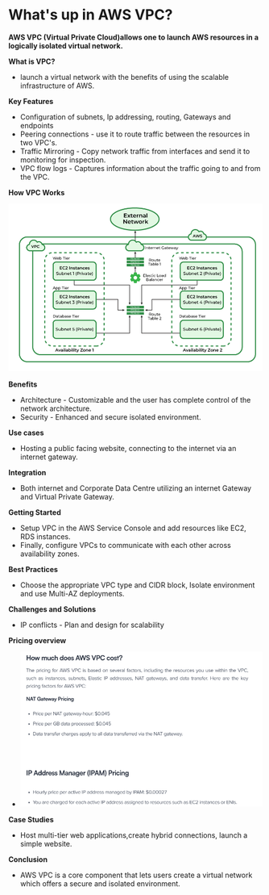 # What's up in AWS VPC?

**AWS VPC (Virtual Private Cloud)allows one to launch AWS resources in a logically isolated virtual network.**

**What is VPC?**
-  launch a virtual network with the benefits of using the scalable infrastructure of AWS.

**Key Features**
-   Configuration of subnets, Ip addressing, routing, Gateways and endpoints
-   Peering connections - use it to route traffic between the resources in two VPC's.
-   Traffic Mirroring - Copy network traffic from interfaces and send it to monitoring for inspection.
-   VPC flow logs - Captures information about the traffic going to and from the VPC.

**How VPC Works**

![screenshot](/Ninjas/Masterclass-05Norvic/Day%2004/Assets/HowVPCWorks.png)

**Benefits**
-   Architecture - Customizable and the user has complete control of the network architecture.
-   Security - Enhanced and secure isolated environment.

**Use cases**
-   Hosting a public facing website, connecting to the internet via an internet gateway.

**Integration**
-   Both internet and Corporate Data Centre utilizing an internet Gateway and Virtual Private Gateway.

**Getting Started**
-   Setup VPC in the AWS Service Console and add resources like EC2, RDS instances.
-   Finally, configure VPCs to communicate with each other across availability zones.

**Best Practices**
-   Choose the appropriate VPC type and CIDR block, Isolate environment and use Multi-AZ deployments.

**Challenges and Solutions**
-   IP conflicts - Plan and design for scalability

**Pricing overview**
-   ![screenshot](/Ninjas/Masterclass-05Norvic/Day%2004/Assets/VPCPricing.png)

**Case Studies**
-   Host multi-tier web applications,create hybrid connections, launch a simple website.

**Conclusion**
-   AWS VPC is a core component that lets users create a virtual network which offers a secure and isolated environment.
